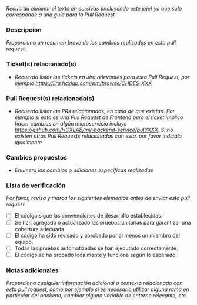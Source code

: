 _Recuerda eliminar el texto en cursivas (incluyendo este jeje) ya que solo corresponde a una guía para la Pull Request_

### Descripción

_Proporciona un resumen breve de los cambios realizados en esta pull request._

### Ticket(s) relacionado(s)

- _Recuerda listar los tickets en Jira relevantes para esta Pull Request, por ejemplo https://jira.hcxlab.com/pm/browse/CHDES-XXX_

### Pull Request(s) relacionada(s)

- _Recuerda listar las PRs relacionadas, en caso de que existan. Por ejemplo si esta es una Pull Request de Frontend pero el ticket implicó hacer cambios en algún microservicio incluye https://github.com/HCXLAB/my-backend-service/pull/XXX. Si no existen otras Pull Requests relacionadas con esta, por favor indícalo igualmente_

### Cambios propuestos

- _Enumera los cambios o adiciones específicas realizadas_

### Lista de verificación

_Por favor, revisa y marca los siguientes elementos antes de enviar esta pull request_

- [ ] El código sigue las convenciones de desarrollo establecidas.
- [ ] Se han agregado o actualizado las pruebas unitarias para garantizar una cobertura adecuada.
- [ ] El código ha sido revisado y aprobado por al menos un miembro del equipo.
- [ ] Todas las pruebas automatizadas se han ejecutado correctamente.
- [ ] El código se ha probado localmente y funciona según lo esperado.

### Notas adicionales

_Proporciona cualquier información adicional o contexto relacionado con esta pull request, como por ejemplo si es necesario utilizar alguna rama en particular del backend, cambiar alguna variable de entorno relevante, etc._
